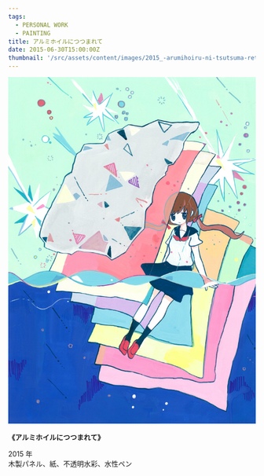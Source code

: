 ```yaml
---
tags:
  - PERSONAL WORK
  - PAINTING
title: アルミホイルにつつまれて
date: 2015-06-30T15:00:00Z
thumbnail: '/src/assets/content/images/2015_-arumihoiru-ni-tsutsuma-rete.jpg'
---
```


![](/src/assets/content/images/2015_-arumihoiru-ni-tsutsuma-rete.jpg)

**《アルミホイルにつつまれて》**

2015 年  
木製パネル、紙、不透明水彩、水性ペン
